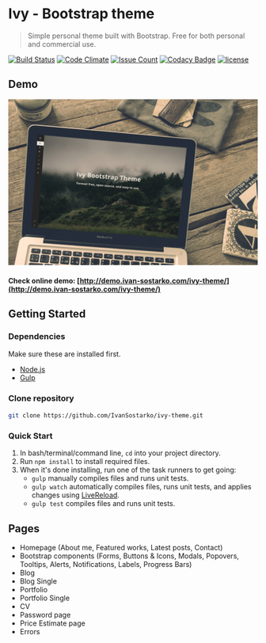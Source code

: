 # Ivy - Bootstrap theme
> Simple personal theme built with Bootstrap.
> Free for both personal and commercial use.

[![Build Status](https://travis-ci.org/IvanSostarko/ivy-theme.svg?branch=master)](https://travis-ci.org/IvanSostarko/ivy-theme)
[![Code Climate](https://codeclimate.com/github/IvanSostarko/ivy-theme/badges/gpa.svg)](https://codeclimate.com/github/IvanSostarko/ivy-theme)
[![Issue Count](https://codeclimate.com/github/IvanSostarko/ivy-theme/badges/issue_count.svg)](https://codeclimate.com/github/IvanSostarko/ivy-theme)
[![Codacy Badge](https://api.codacy.com/project/badge/Grade/41c7e08e52254bb49f69f0a6a626b42f)](https://www.codacy.com/app/ivan-sostarko/ivy-theme?utm_source=github.com&amp;utm_medium=referral&amp;utm_content=IvanSostarko/ivy-theme&amp;utm_campaign=Badge_Grade)
[![license](https://img.shields.io/github/license/mashape/apistatus.svg?maxAge=2592000)](https://github.com/IvanSostarko/ivy-theme/blob/master/LICENSE)

## Demo
![](https://raw.githubusercontent.com/IvanSostarko/ivy-theme/master/src/images/screenshoot.jpg)

#### Check online demo:  [http://demo.ivan-sostarko.com/ivy-theme/](http://demo.ivan-sostarko.com/ivy-theme/)

## Getting Started

### Dependencies
Make sure these are installed first.

* [Node.js](http://nodejs.org)
* [Gulp](http://gulpjs.com) 

### Clone repository
```sh
git clone https://github.com/IvanSostarko/ivy-theme.git
```

### Quick Start

1. In bash/terminal/command line, `cd` into your project directory.
2. Run `npm install` to install required files.
3. When it's done installing, run one of the task runners to get going:
	* `gulp` manually compiles files and runs unit tests.
	* `gulp watch` automatically compiles files, runs unit tests, and applies changes using [LiveReload](http://livereload.com/).
	* `gulp test` compiles files and runs unit tests.
	
## Pages

- Homepage (About me, Featured works, Latest posts, Contact)
- Bootstrap components (Forms, Buttons & Icons, Modals, Popovers, Tooltips, Alerts, Notifications, Labels, Progress Bars)
- Blog
- Blog Single
- Portfolio
- Portfolio Single
- CV 
- Password page
- Price Estimate page
- Errors